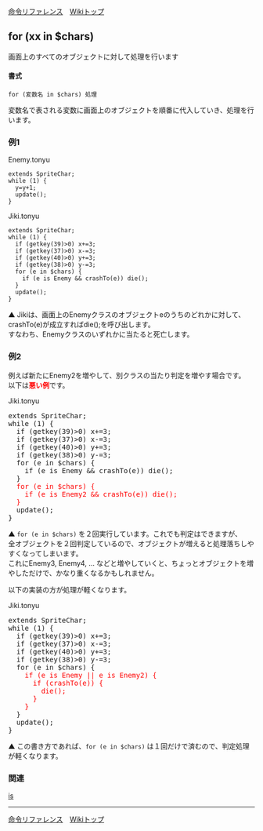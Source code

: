 
[命令リファレンス](./reference)&emsp;[Wikiトップ](./)

<title>命令リファレンス - for (xx in $chars)</title>

## for (xx in $chars)

画面上のすべてのオブジェクトに対して処理を行います

#### 書式
```
for (変数名 in $chars) 処理
```

変数名で表される変数に画面上のオブジェクトを順番に代入していき、処理を行います。

### 例1

Enemy.tonyu
```
extends SpriteChar;
while (1) {
  y=y+1;
  update();
}
```

Jiki.tonyu
```
extends SpriteChar;
while (1) {
  if (getkey(39)>0) x+=3;
  if (getkey(37)>0) x-=3;
  if (getkey(40)>0) y+=3;
  if (getkey(38)>0) y-=3;
  for (e in $chars) {
    if (e is Enemy && crashTo(e)) die();
  }
  update();
}
```

▲ Jikiは、画面上のEnemyクラスのオブジェクトeのうちのどれかに対して、 crashTo(e)が成立すればdie();を呼び出します。  
すなわち、Enemyクラスのいずれかに当たると死亡します。

### 例2

例えば新たにEnemy2を増やして、別クラスの当たり判定を増やす場合です。  
以下は<span style="color: #f00">**悪い例**</span>です。

Jiki.tonyu
<pre>
extends SpriteChar;
while (1) {
  if (getkey(39)>0) x+=3;
  if (getkey(37)>0) x-=3;
  if (getkey(40)>0) y+=3;
  if (getkey(38)>0) y-=3;
  for (e in $chars) {
    if (e is Enemy && crashTo(e)) die();
  }
  <span style="color: #f00">for (e in $chars) {
    if (e is Enemy2 && crashTo(e)) die();
  }</span>
  update();
}
</pre>

▲ ```for (e in $chars)``` を２回実行しています。これでも判定はできますが、  
全オブジェクトを２回判定しているので、オブジェクトが増えると処理落ちしやすくなってしまいます。  
これにEnemy3, Enemy4, ... などと増やしていくと、ちょっとオブジェクトを増やしただけで、かなり重くなるかもしれません。

以下の実装の方が処理が軽くなります。

Jiki.tonyu
<pre>
extends SpriteChar;
while (1) {
  if (getkey(39)>0) x+=3;
  if (getkey(37)>0) x-=3;
  if (getkey(40)>0) y+=3;
  if (getkey(38)>0) y-=3;
  for (e in $chars) {
    <span style="color: #f00">if (e is Enemy || e is Enemy2) {
      if (crashTo(e)) {
        die();
      }
    }</span>
  }
  update();
}
</pre>

▲ この書き方であれば、```for (e in $chars)``` は１回だけで済むので、判定処理が軽くなります。

### 関連

[is](./rf-is)

***

[命令リファレンス](./reference)&emsp;[Wikiトップ](./)


